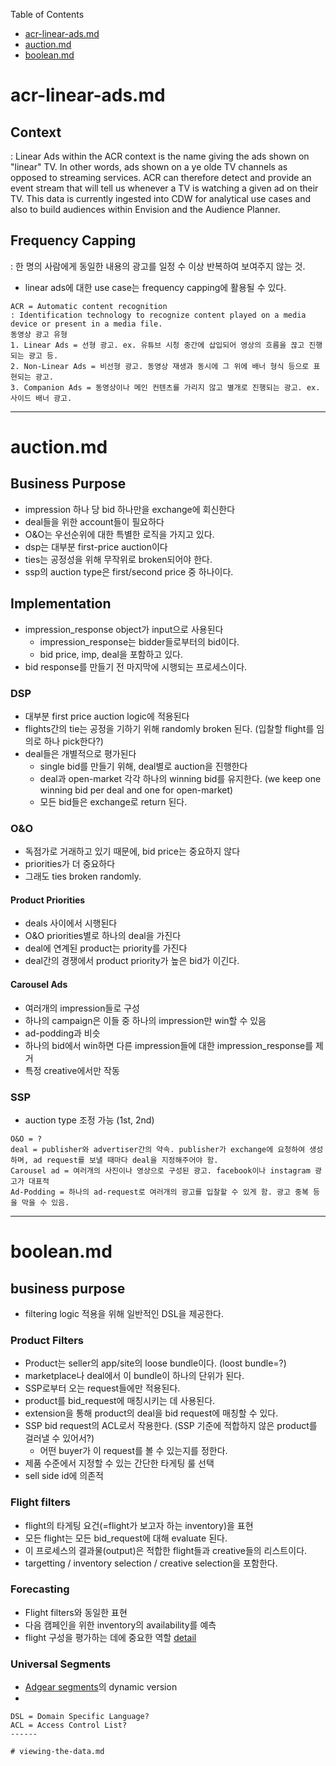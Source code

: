 <!-- toc:start -->
Table of Contents
* [acr-linear-ads.md](#acr-linear-ads.md)
* [auction.md](#auction.md)
* [boolean.md](#boolean.md)
<!-- toc:end -->

# acr-linear-ads.md <a id="acr-linear-ads.md"></a>

## Context
: Linear Ads within the ACR context is the name giving the ads shown on "linear" TV. In other words, ads shown on a ye olde TV channels as opposed to streaming services.
ACR can therefore detect and provide an event stream that will tell us whenever a TV is watching a given ad on their TV. This data is currently ingested into CDW for analytical use cases and also to build audiences within Envision and the Audience Planner.
## Frequency Capping
: 한 명의 사람에게 동일한 내용의 광고를 일정 수 이상 반복하여 보여주지 않는 것.
+ linear ads에 대한 use case는 frequency capping에 활용될 수 있다.
```
ACR = Automatic content recognition
: Identification technology to recognize content played on a media device or present in a media file.
동영상 광고 유형
1. Linear Ads = 선형 광고. ex. 유튜브 시청 중간에 삽입되어 영상의 흐름을 끊고 진행되는 광고 등.
2. Non-Linear Ads = 비선형 광고. 동영상 재생과 동시에 그 위에 배너 형식 등으로 표현되는 광고.
3. Companion Ads = 동영상이나 메인 컨텐츠를 가리지 않고 별개로 진행되는 광고. ex. 사이드 배너 광고.
```

------

# auction.md <a id="auction.md"></a>

## Business Purpose
+ impression 하나 당 bid 하나만을 exchange에 회신한다
+ deal들을 위한 account들이 필요하다
+ O&O는 우선순위에 대한 특별한 로직을 가지고 있다.
+ dsp는 대부분 first-price auction이다
+ ties는 공정성을 위해 무작위로 broken되어야 한다.
+ ssp의 auction type은 first/second price 중 하나이다.

## Implementation
+ impression_response object가 input으로 사용된다
  - impression_response는 bidder들로부터의 bid이다.
  - bid price, imp, deal을 포함하고 있다.
+ bid response를 만들기 전 마지막에 시행되는 프로세스이다.

### DSP
+ 대부분 first price auction logic에 적용된다
+ flights간의 tie는 공정을 기하기 위해 randomly broken 된다. (입찰할 flight를 임의로 하나 pick한다?)
+ deal들은 개별적으로 평가된다
  - single bid를 만들기 위해, deal별로 auction을 진행한다
  - deal과 open-market 각각 하나의 winning bid를 유지한다. (we keep one winning bid per deal and one for open-market)
  - 모든 bid들은 exchange로 return 된다.

### O&O
+ 독점가로 거래하고 있기 때문에, bid price는 중요하지 않다
+ priorities가 더 중요하다
+ 그래도 ties broken randomly.

#### Product Priorities
+ deals 사이에서 시행된다
+ O&O priorities별로 하나의 deal을 가진다
+ deal에 연계된 product는 priority를 가진다
+ deal간의 경쟁에서 product priority가 높은 bid가 이긴다.

#### Carousel Ads
+ 여러개의 impression들로 구성
+ 하나의 campaign은 이들 중 하나의 impression만 win할 수 있음
+ ad-podding과 비슷
+ 하나의 bid에서 win하면 다른 impression들에 대한 impression_response를 제거
+ 특정 creative에서만 작동

### SSP
+ auction type 조정 가능 (1st, 2nd)

```
O&O = ?
deal = publisher와 advertiser간의 약속. publisher가 exchange에 요청하여 생성하며, ad request를 보낼 때마다 deal을 지정해주어야 함.
Carousel ad = 여러개의 사진이나 영상으로 구성된 광고. facebook이나 instagram 광고가 대표적
Ad-Podding = 하나의 ad-request로 여러개의 광고를 입찰할 수 있게 함. 광고 중복 등을 막을 수 있음.
```

------

# boolean.md <a id="boolean.md"></a>

## business purpose
+ filtering logic 적용을 위해 일반적인 DSL을 제공한다.

### Product Filters
+ Product는 seller의 app/site의 loose bundle이다. (loost bundle=?)
+ marketplace나 deal에서 이 bundle이 하나의 단위가 된다.
+ SSP로부터 오는 request들에만 적용된다.
+ product를 bid_request에 매칭시키는 데 사용된다.
+ extension을 통해 product의 deal을 bid request에 매칭할 수 있다.
+ SSP bid request의 ACL로서 작용한다. (SSP 기준에 적합하지 않은 product를 걸러낼 수 있어서?)
  - 어떤 buyer가 이 request를 볼 수 있는지를 정한다.
+ 제품 수준에서 지정할 수 있는 간단한 타게팅 룰 선택
+ sell side id에 의존적

### Flight filters
+ flight의 타게팅 요건(=flight가 보고자 하는 inventory)을 표현
+ 모든 flight는 모든 bid_request에 대해 evaluate 된다.
+ 이 프로세스의 결과물(output)은 적합한 flight들과 creative들의 리스트이다.
+ targetting / inventory selection / creative selection을 포함한다.

### Forecasting
+ Flight filters와 동일한 표현
+ 다음 캠페인을 위한 inventory의 availability를 예측
+ flight 구성을 평가하는 데에 중요한 역할
[detail](#forecasting.md)

### Universal Segments
+ [Adgear segments](segments.md)의 dynamic version
+ 

```
DSL = Domain Specific Language?
ACL = Access Control List?
------

# viewing-the-data.md

